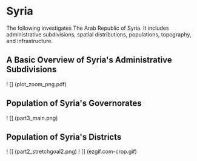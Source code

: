 # Syria
The following investigates The Arab Republic of Syria. It includes administrative subdivisions, spatial distributions, populations, topography, and infrastructure.

## A Basic Overview of Syria's Administrative Subdivisions
! [] (plot_zoom_png.pdf)

## Population of Syria's Governorates
! [] (part3_main.png)

## Population of Syria's Districts
! [] (part2_stretchgoal2.png)
! [] (ezgif.com-crop.gif)


